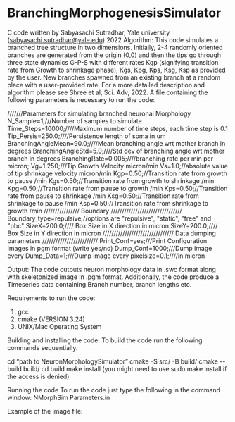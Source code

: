 # BranchingMorphogenesisSimulator
C code written by Sabyasachi Sutradhar, Yale university (sabyasachi.sutradhar@yale.edu) 2022
Algorithm:
This code simulates a branched tree structure in two dimensions. Initially, 2-4 randomly oriented branches are generated from the origin (0,0) and then the tips go through three state dynamics G-P-S with different rates Kgp (signifying transition rate from Growth to shrinkage phase), Kgs, Kpg, Kps, Ksg, Ksp as provided by the user. New branches spawned from an existing branch at a random place with a user-provided rate. For a more detailed description and algorithm please see Shree et al, Sci. Adv, 2022.  A file containing the following parameters is necessary to run the code:

///////Parameters for simulating branched neuronal Morphology
N_Sample=1;///Number of samples to simulate
Time_Steps=10000;////Maximum number of time steps, each time step is 0.1
Tip_Persis=250.0;////Persistence length of soma in um
BranchingAngleMean=90.0;////Mean branching angle wrt mother branch in degrees
BranchingAngleStd=5.0;////Std dev of branching angle wrt mother branch in degrees
BranchingRate=0.005;////branching rate per min per micron;
Vg=1.250;///Tip Growth Velocity micron/min
Vs=1.0;//absolute value of tip shrinkage velocity micron/min
Kgp=0.50;//Transition rate from growth to pause /min
Kgs=0.50;//Transition rate from growth to shrinkage /min
Kpg=0.50;//Transition rate from pause to growth /min
Kps=0.50;//Transition rate from pause to shrinkage /min
Ksg=0.50;//Transition rate from shrinkage to pause /min
Ksp=0.50;//Transition rate from shrinkage to growth /min
//////////////// Boundary ////////////////////////////////
Boundary_type=repulsive;//options are "repulsive", "static", "free" and "pbc"
SizeX=200.0;//// Box  Size in X direction in micron
SizeY=200.0;//// Box Size in Y direction in micron
//////////////////////////////// Data dumping parameters /////////////////////////
Print_Conf=yes;///Print Configuration Images in pgm format (write yes/no)
Dump_Conf=1000;///Dump image every 
Dump_Data=1;///Dump image every 
pixelsize=0.1;////in micron

Output:
The code outputs neuron morphology data in .swc format along with skeletonized image in .pgm format. Additionally, the code produce a Timeseries data containing Branch number, branch lengths etc.

Requirements to run the code:
1.	gcc
2.	cmake (VERSION 3.24)
3.	UNIX/Mac Operating System

Building and installing the code:
To build the code run the following commands sequentially.

cd  “path to NeuronMorphologySimulator”
cmake -S src/ -B build/
cmake --build build/
cd build
make install  (you might need to use sudo make install if the access is denied)

Running the code
To run the code just type the following in the command window:
NMorphSim Parameters.in

Example of the image file:

